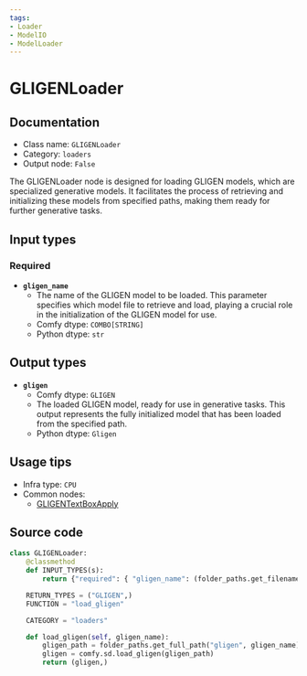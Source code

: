 ```yaml
---
tags:
- Loader
- ModelIO
- ModelLoader
---
```


# GLIGENLoader
## Documentation
- Class name: `GLIGENLoader`
- Category: `loaders`
- Output node: `False`

The GLIGENLoader node is designed for loading GLIGEN models, which are specialized generative models. It facilitates the process of retrieving and initializing these models from specified paths, making them ready for further generative tasks.
## Input types
### Required
- **`gligen_name`**
    - The name of the GLIGEN model to be loaded. This parameter specifies which model file to retrieve and load, playing a crucial role in the initialization of the GLIGEN model for use.
    - Comfy dtype: `COMBO[STRING]`
    - Python dtype: `str`
## Output types
- **`gligen`**
    - Comfy dtype: `GLIGEN`
    - The loaded GLIGEN model, ready for use in generative tasks. This output represents the fully initialized model that has been loaded from the specified path.
    - Python dtype: `Gligen`
## Usage tips
- Infra type: `CPU`
- Common nodes:
    - [GLIGENTextBoxApply](../../Comfy/Nodes/GLIGENTextBoxApply.md)



## Source code
```python
class GLIGENLoader:
    @classmethod
    def INPUT_TYPES(s):
        return {"required": { "gligen_name": (folder_paths.get_filename_list("gligen"), )}}

    RETURN_TYPES = ("GLIGEN",)
    FUNCTION = "load_gligen"

    CATEGORY = "loaders"

    def load_gligen(self, gligen_name):
        gligen_path = folder_paths.get_full_path("gligen", gligen_name)
        gligen = comfy.sd.load_gligen(gligen_path)
        return (gligen,)

```
